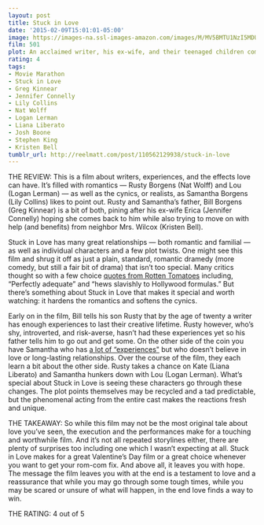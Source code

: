 ```yaml
---
layout: post
title: Stuck in Love
date: '2015-02-09T15:01:01-05:00'
image: https://images-na.ssl-images-amazon.com/images/M/MV5BMTU1NzI5MDU3OV5BMl5BanBnXkFtZTcwNTE0NDMzOQ@@._V1_UX182_CR0,0,182,268_AL_.jpg
film: 501
plot: An acclaimed writer, his ex-wife, and their teenaged children come to terms with the complexities of love in all its forms over the course of one tumultuous year.
rating: 4
tags:
- Movie Marathon
- Stuck in Love
- Greg Kinnear
- Jennifer Connelly
- Lily Collins
- Nat Wolff
- Logan Lerman
- Liana Liberato
- Josh Boone
- Stephen King
- Kristen Bell
tumblr_url: http://reelmatt.com/post/110562129938/stuck-in-love
---
```


THE REVIEW: This is a film about writers, experiences, and the effects love can have. It’s filled with romantics — Rusty Borgens (Nat Wolff) and Lou (Logan Lerman) — as well as the cynics, or realists, as Samantha Borgens (Lily Collins) likes to point out. Rusty and Samantha’s father, Bill Borgens (Greg Kinnear) is a bit of both, pining after his ex-wife Erica (Jennifer Connelly) hoping she comes back to him while also trying to move on with help (and benefits) from neighbor Mrs. Wilcox (Kristen Bell).

Stuck in Love has many great relationships — both romantic and familial — as well as individual characters and a few plot twists. One might see this film and shrug it off as just a plain, standard, romantic dramedy (more comedy, but still a fair bit of drama) that isn’t too special. Many critics thought so with a few choice [quotes from Rotten Tomatoes][1] including, “Perfectly adequate” and “hews slavishly to Hollywood formulas.” But there’s something about Stuck in Love that makes it special and worth watching: it hardens the romantics and softens the cynics.

Early on in the film, Bill tells his son Rusty that by the age of twenty a writer has enough experiences to last their creative lifetime. Rusty however, who’s shy, introverted, and risk-averse, hasn’t had these experiences yet so his father tells him to go out and get some. On the other side of the coin you have Samantha who has [a lot of “experiences"][2] but who doesn’t believe in love or long-lasting relationships. Over the course of the film, they each learn a bit about the other side. Rusty takes a chance on Kate (Liana Liberato) and Samantha hunkers down with Lou (Logan Lerman). What’s special about Stuck in Love is seeing these characters go through these changes. The plot points themselves may be recycled and a tad predictable, but the phenomenal acting from the entire cast makes the reactions fresh and unique.

THE TAKEAWAY: So while this film may not be the most original tale about love you’ve seen, the execution and the performances make for a touching and worthwhile film. And it’s not all repeated storylines either, there are plenty of surprises too including one which I wasn’t expecting at all. Stuck in Love makes for a great Valentine’s Day film or a great choice whenever you want to get your rom-com fix. And above all, it leaves you with hope. The message the film leaves you with at the end is a testament to love and a reassurance that while you may go through some tough times, while you may be scared or unsure of what will happen, in the end love finds a way to win.

THE RATING: 4 out of 5

[1]: https://www.rottentomatoes.com/m/stuck_in_love/reviews/?type=top_critics
[2]: https://www.youtube.com/watch?v=1OhUuMGEIoU&feature=youtu.be&t=26s